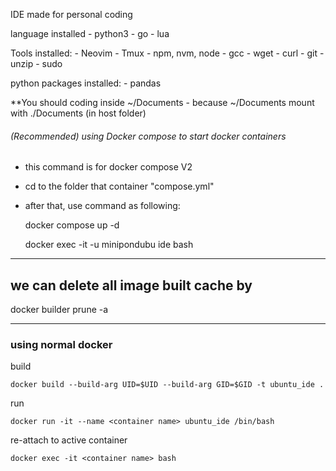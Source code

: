 IDE made for personal coding

language installed
    - python3
    - go
    - lua

Tools installed:
    - Neovim
    - Tmux
    - npm, nvm, node
    - gcc
    - wget
    - curl
    - git
    - unzip
    - sudo

python packages installed:
    - pandas


**You should coding inside ~/Documents
    - because ~/Documents mount with ./Documents (in host folder)


###### (Recommended) using Docker compose to start docker containers #####

- this command is for docker compose V2
- cd to the folder that container "compose.yml"

- after that, use command as following:
    
    docker compose up -d

    docker exec -it -u minipondubu ide bash

---------------------------------------------------------------------

## we can delete all image built cache by ##

docker builder prune -a

---------------------------------------------------------------------


### using normal docker ###

build

    docker build --build-arg UID=$UID --build-arg GID=$GID -t ubuntu_ide .

run

    docker run -it --name <container name> ubuntu_ide /bin/bash

re-attach to active container

    docker exec -it <container name> bash
